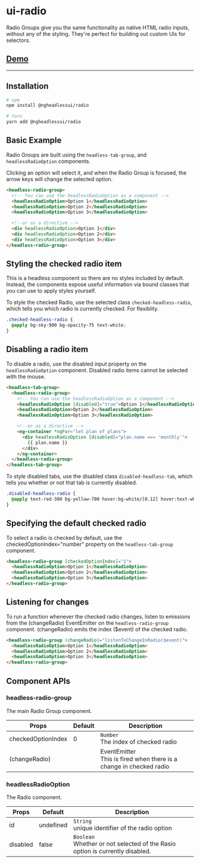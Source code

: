 # ui-radio

Radio Groups give you the same functionality as native HTML radio inputs, without any of the styling. They're perfect for building out custom UIs for selectors.

## [Demo](https://stackblitz.com/edit/ngheadless-radio-demo)

---

## Installation

```bash
# npm
npm install @ngheadlessui/radio

# Yarn
yarn add @ngheadlessui/radio
```

## Basic Example

Radio Groups are built using the `headless-tab-group`, and `headlessRadioOption` components.

Clicking an option will select it, and when the Radio Group is focused, the arrow keys will change the selected option.

```html
<headless-radio-group>
  <!-- You can use the headlessRadioOption as a component -->
  <headlessRadioOption>Option 1</headlessRadioOption>
  <headlessRadioOption>Option 2</headlessRadioOption>
  <headlessRadioOption>Option 3</headlessRadioOption>

  <!--or as a directive -->
  <div headlessRadioOption>Option 1</div>
  <div headlessRadioOption>Option 2</div>
  <div headlessRadioOption>Option 3</div>
</headless-radio-group>
```

## Styling the checked radio item

This is a headless component so there are no styles included by default. Instead, the components expose useful information via bound classes that you can use to apply styles yourself.

To style the checked Radio, use the selected class `checked-headless-radio`, which tells you which radio is currently checked. For flexiblity.

```scss
.checked-headless-radio {
  @apply bg-sky-900 bg-opacity-75 text-white;
}
```

## Disabling a radio item

To disable a radio, use the disabled input property on the `headlessRadioOption` component. Disabled radio items cannot be selected with the mouse.

```html
<headless-tab-group>
  <headless-radio-group>
    <!-- You can use the headlessRadioOption as a component -->
    <headlessRadioOption [disabled]="true">Option 1</headlessRadioOption>
    <headlessRadioOption>Option 2</headlessRadioOption>
    <headlessRadioOption>Option 3</headlessRadioOption>

    <!--or as a directive -->
    <ng-container *ngFor="let plan of plans">
      <div headlessRadioOption [disabled]="plan.name === 'monthly'">
        {{ plan.name }}
      </div>
    </ng-container>
  </headless-radio-group>
</headless-tab-group>
```

To style disabled tabs, use the disabled class `disabled-headless-tab`,
which tells you whether or not that tab is currently disabled.

```scss
.disabled-headless-radio {
  @apply text-red-300 bg-yellow-700 hover:bg-white/[0.12] hover:text-white;
}
```

## Specifying the default checked radio

To select a radio is checked by default, use the checkedOptionIndex="number" property on the `headless-tab-group` component.

```html
<headless-radio-group [checkedOptionIndex]="1">
  <headlessRadioOption>Option 1</headlessRadioOption>
  <headlessRadioOption>Option 2</headlessRadioOption>
  <headlessRadioOption>Option 3</headlessRadioOption>
</headless-radio-group>
```

## Listening for changes

To run a function whenever the checked radio changes, listen to emissions from the (changeRadio) EventEmitter on the `headless-radio-group` component. (changeRadio) emits the index ($event) of the checked radio.

```html
<headless-radio-group (changeRadio)="listenToChangeInRadio($event)">
  <headlessRadioOption>Option 1</headlessRadioOption>
  <headlessRadioOption>Option 2</headlessRadioOption>
  <headlessRadioOption>Option 3</headlessRadioOption>
</headless-radio-group>
```

## Component APIs

### headless-radio-group

The main Radio Group component.

| Props              | Default | Description                                                                       |
| ------------------ | ------- | --------------------------------------------------------------------------------- |
| checkedOptionIndex | 0       | `Number` <br/> The index of checked radio                                         |
| (changeRadio)      |         | EventEmitter<number> <br /> This is fired when there is a change in checked radio |

### headlessRadioOption

The Radio component.

| Props    | Default   | Description                                                                        |
| -------- | --------- | ---------------------------------------------------------------------------------- |
| id       | undefined | `String` <br/> unique identifier of the radio option                               |
| disabled | false     | `Boolean` <br/> Whether or not selected of the Rasio option is currently disabled. |
